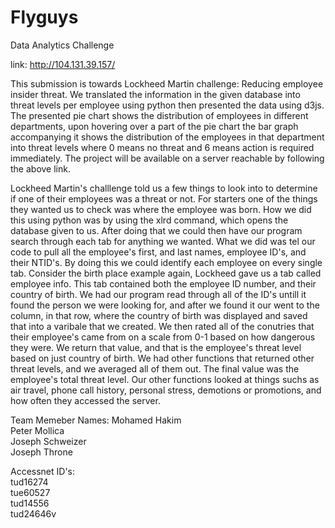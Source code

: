Flyguys
=======

Data Analytics Challenge

link: http://104.131.39.157/

  This submission is towards Lockheed Martin challenge: Reducing employee insider threat. We translated the information in the given database into threat levels per employee using python then presented the data using d3js. The presented pie chart shows the distribution of employees in different departments, upon hovering over a part of the pie chart the bar graph accompanying it shows the distribution of the employees in that department into threat levels where 0 means no threat and 6 means action is required immediately. The project will be available on a server reachable by following the above link.
  
  Lockheed Martin's challlenge told us a few things to look into to determine if one of their employees was a threat or not. For starters one of the things they wanted us to check was where the employee was born. How we did this using python was by using the xlrd command, which opens the database given to us. After doing that we could then have our program search through each tab for anything we wanted. What we did was tel our code to pull all the employee's first, and last names, employee ID's, and their NTID's. By doing this we could identify each employee on every single tab. Consider the birth place example again, Lockheed gave us a tab called employee info. This tab contained both the employee ID number, and their country of birth. We had our program read through all of the ID's untill it found the person we were looking for, and after we found it our went to the column, in that row, where the country of birth was displayed and saved that into a varibale that we created. We then rated all of the conutries that their employee's came from on a scale from 0-1 based on how dangerous they were. We return that value, and that is the employee's threat level based on just country of birth. We had other functions that returned other threat levels, and we averaged all of them out. The final value was the employee's total threat level. Our other functions looked at things suchs as air travel, phone call history, personal stress, demotions or promotions, and how often they accessed the server.


Team Memeber Names:
Mohamed Hakim<br> 
Peter Mollica<br>
Joseph Schweizer<br>
Joseph Throne<br>

Accessnet ID's:<br>
tud16274<br>
tue60527<br>
tud14556<br>
tud24646v
<br>
<br>































